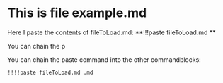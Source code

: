 # This is file example.md
Here I paste the contents of fileToLoad.md: **!!!paste fileToLoad.md **

You can chain the p

You can chain the paste command into the other commandblocks: 
```iframe
!!!!paste fileToLoad.md .md
```